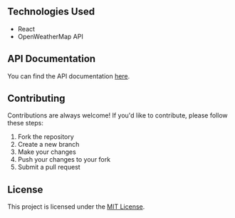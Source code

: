 
## Technologies Used

- React
- OpenWeatherMap API

## API Documentation

You can find the API documentation [here](https://link-to-api-documentation.com).

## Contributing

Contributions are always welcome! If you'd like to contribute, please follow these steps:

1. Fork the repository
2. Create a new branch
3. Make your changes
4. Push your changes to your fork
5. Submit a pull request

## License

This project is licensed under the [MIT License](https://opensource.org/licenses/MIT).
